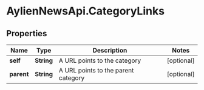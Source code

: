 # AylienNewsApi.CategoryLinks

## Properties
Name | Type | Description | Notes
------------ | ------------- | ------------- | -------------
**self** | **String** | A URL points to the category | [optional] 
**parent** | **String** | A URL points to the parent category | [optional] 



